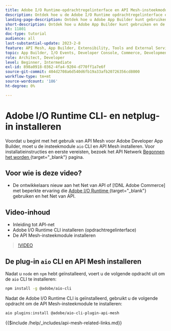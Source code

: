 ```yaml
---
title: Adobe I/O Runtime-opdrachtregelinterface en API Mesh-insteekmodule installeren
description: Ontdek hoe u de Adobe I/O Runtime opdrachtregelinterface en de API Mesh-plug-in installeert
landing-page-description: Ontdek hoe u Adobe App Builder kunt gebruiken en de Adobe I/O Runtime met de API Mesh-plug-in kunt installeren.
short-description: Ontdek hoe u Adobe App Builder kunt gebruiken en de Adobe I/O Runtime met de API Mesh-plug-in kunt installeren.
kt: 11801
doc-type: tutorial
audience: all
last-substantial-update: 2023-2-8
feature: API Mesh, App Builder, Extensibility, Tools and External Services, Backend Development
topic: App Builder, I/O Events, Developer Console, Commerce, Development, Integrations
role: Architect, Developer
level: Beginner, Intermediate
exl-id: 898a0918-0362-4fa4-9204-d770ff1a7e6f
source-git-commit: 404d2708a6d540d6fb19a33afb20726356cd8000
workflow-type: tm+mt
source-wordcount: '186'
ht-degree: 0%

---
```


# Adobe I/O Runtime CLI- en netplug-in installeren

Voordat u begint met het gebruik van API Mesh voor Adobe Developer App Builder, moet u de insteekmodule `aio` CLI en API Mesh installeren.
Voor installatieinstructies en eerste vereisten, bezoek het API Netwerk [ Begonnen het worden ](https://developer.adobe.com/graphql-mesh-gateway/gateway/getting-started/){target="_blank"}  pagina.

## Voor wie is deze video?

* De ontwikkelaars nieuw aan het Net van API of [!DNL Adobe Commerce] met beperkte ervaring die [ Adobe I/O Runtime ](https://developer.adobe.com/runtime/docs/guides/overview/){target="_blank"} gebruiken  en het Net van API.

## Video-inhoud

* Inleiding tot API-net
* Adobe I/O Runtime CLI installeren (opdrachtregelinterface)
* De API Mesh-insteekmodule installeren

>[!VIDEO](https://video.tv.adobe.com/v/3430773?quality=12&learn=on&captions=dut)

## De plug-in `aio` CLI en API Mesh installeren

Nadat u `node` en `npm` hebt geïnstalleerd, voert u de volgende opdracht uit om de `aio` CLI te installeren:

```bash
npm install -g @adobe/aio-cli
```

Nadat de Adobe I/O Runtime CLI is geïnstalleerd, gebruikt u de volgende opdracht om de API Mesh-insteekmodule te installeren:

```bash
aio plugins:install @adobe/aio-cli-plugin-api-mesh
```

{{$include /help/_includes/api-mesh-related-links.md}}
